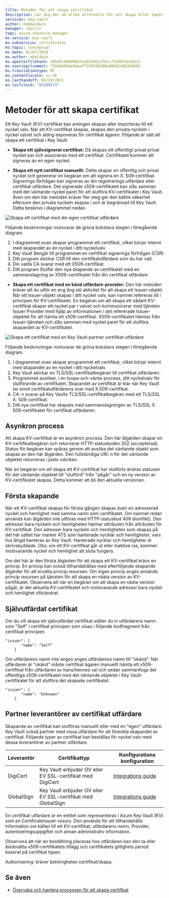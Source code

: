 ```yaml
---
title: Metoder för att skapa certifikat
description: Lär dig mer om olika alternativ för att skapa eller importera ett Key Vault certifikat i Azure Key Vault. Det finns flera sätt att skapa ett Key Vault-certifikat.
services: key-vault
author: msmbaldwin
manager: rkarlin
tags: azure-resource-manager
ms.service: key-vault
ms.subservice: certificates
ms.topic: conceptual
ms.date: 01/07/2019
ms.author: mbaldwin
ms.openlocfilehash: a9545c040809331a5556b11f6cc7536931e2d421
ms.sourcegitcommit: f28ebb95ae9aaaff3f87d8388a09b41e0b3445b5
ms.translationtype: MT
ms.contentlocale: sv-SE
ms.lasthandoff: 03/29/2021
ms.locfileid: "93289573"
---
```

# <a name="certificate-creation-methods"></a>Metoder för att skapa certifikat

 Ett Key Vault (KV)-certifikat kan antingen skapas eller importeras till ett nyckel valv. När ett KV-certifikat skapas, skapas den privata nyckeln i nyckel valvet och aldrig exponeras för certifikat ägaren. Följande är sätt att skapa ett certifikat i Key Vault:  

-   **Skapa ett självsignerat certifikat:** Då skapas ett offentligt privat privat nyckel par och associeras med ett certifikat. Certifikatet kommer att signeras av en egen nyckel.  

-    **Skapa ett nytt certifikat manuellt:** Detta skapar en offentlig och privat nyckel och genererar en begäran om att signera en X. 509-certifikat. Signerings förfrågan kan signeras av din registrerings utfärdare eller certifikat utfärdare. Det signerade x509-certifikatet kan slås samman med det väntande nyckel paret för att slutföra KV-certifikatet i Key Vault. Även om den här metoden kräver fler steg ger den bättre säkerhet eftersom den privata nyckeln skapas i och är begränsad till Key Vault. Detta beskrivs i diagrammet nedan.  

![Skapa ett certifikat med din egen certifikat utfärdare](../media/certificate-authority-1.png)  

Följande beskrivningar motsvarar de gröna bokstavs stegen i föregående diagram.

1. I diagrammet ovan skapar programmet ett certifikat, vilket börjar internt med skapandet av en nyckel i ditt nyckelvalv.
2. Key Vault återgår till programmet en certifikat signerings förfrågan (CSR)
3. Ditt program skickar CSR till den certifikatutfärdare som du har valt.
4. Din valda CA svarar med ett X509-certifikat.
5. Ditt program Slutför den nya skapande av certifikatet med en sammanslagning av X509-certifikatet från din certifikat utfärdare.

-   **Skapa ett certifikat med en känd utfärdare-provider:** Den här metoden kräver att du utför en eng ång slö aktivitet för att skapa ett Issuer-objekt. När ett Issuer-objekt skapas i ditt nyckel valv, kan namnet refereras till i principen för KV-certifikatet. En begäran om att skapa ett sådant KV-certifikat skapar ett nyckel par i valvet och kommunicerar med tjänsten Issuer Provider med hjälp av informationen i det refererade Issuer-objektet för att hämta ett x509-certifikat. X509-certifikatet hämtas från Issuer-tjänsten och slås samman med nyckel paret för att slutföra skapandet av KV-certifikatet.  

![Skapa ett certifikat med en Key Vault-partner certifikat utfärdare](../media/certificate-authority-2.png)  

Följande beskrivningar motsvarar de gröna bokstavs stegen i föregående diagram.

1. I diagrammet ovan skapar programmet ett certifikat, vilket börjar internt med skapandet av en nyckel i ditt nyckelvalv.
2. Key Vault skickar en TLS/SSL-certifikatbegäran till certifikat utfärdaren.
3. Programmet avsöker, i en loopa-och-vänta-process, ditt nyckelvalv för slutförande av certifikatet. Skapandet av certifikat är klar när Key Vault tar emot certifikatutfärdarens svar med X.509-certifikat.
4. CA: n svarar på Key Vaults TLS/SSL-certifikatbegäran med ett TLS/SSL X. 509-certifikat.
5. Ditt nya certifikat har skapats med sammanslagningen av TLS/SSL X. 509-certifikatet för certifikat utfärdaren.

## <a name="asynchronous-process"></a>Asynkron process
Att skapa KV-certifikat är en asynkron process. Den här åtgärden skapar en KV-certifikatbegäran och returnerar HTTP-statuskoden 202 (accepterad). Status för begäran kan spåras genom att avsöka det väntande objekt som skapas av den här åtgärden. Den fullständiga URI: n för det väntande objektet returneras i plats rubriken.  

När en begäran om att skapa ett KV-certifikat har slutförts ändras statusen för det väntande objektet till "slutförd" från "pågår" och en ny version av KV-certifikatet skapas. Detta kommer att bli den aktuella versionen.  

## <a name="first-creation"></a>Första skapande
 När ett KV-certifikat skapas för första gången skapas även en adresserad nyckel och hemlighet med samma namn som certifikatet. Om namnet redan används kan åtgärden inte utföras med HTTP-statuskod 409 (konflikt).
Den adresser bara nyckeln och hemligheten hämtar attributen från attributen för KV-certifikat. Den adresser bara nyckeln och hemligheten som skapas på det här sättet har marker ATS som hanterade nycklar och hemligheter, vars livs längd hanteras av Key Vault. Hanterade nycklar och hemligheter är skrivskyddade. Obs: om ett KV-certifikat går ut eller inaktive ras, kommer motsvarande nyckel och hemlighet att sluta fungera.  

 Om det här är den första åtgärden för att skapa ett KV-certifikat krävs en princip.  En princip kan också tillhandahållas med efterföljande skapande åtgärder för att ersätta princip resursen. Om ingen princip anges används princip resursen på tjänsten för att skapa en nästa version av KV-certifikatet. Observera att när en begäran om att skapa en nästa version pågår, är det aktuella KV-certifikatet och motsvarande adresser bara nyckel och hemlighet oförändrat.  

## <a name="self-issued-certificate"></a>Självutfärdat certifikat
 Om du vill skapa ett självutfärdat certifikat ställer du in utfärdarens namn som "Self" i certifikat principen som visas i följande kodfragment från certifikat principen.  

```  
"issuer": {  
       "name": "Self"  
    }  

```  

 Om utfärdarens namn inte anges anges utfärdarens namn till "okänd". När utfärdaren är "okänd" måste certifikat ägaren manuellt hämta ett x509-certifikat från utfärdaren av hans/hennes val och sedan sammanfoga det offentliga x509-certifikatet med det väntande objektet i Key Vault-certifikatet för att slutföra det skapade certifikatet.

```  
"issuer": {  
       "name": "Unknown"  
    }  

```  

## <a name="partnered-ca-providers"></a>Partner leverantörer av certifikat utfärdare
Skapande av certifikat kan slutföras manuellt eller med en "egen" utfärdare. Key Vault också partner med vissa utfärdare för att förenkla skapandet av certifikat. Följande typer av certifikat kan beställas för nyckel valv med dessa leverantörer av partner utfärdare.  

|Leverantör|Certifikattyp|Konfigurations konfiguration  
|--------------|----------------------|------------------|  
|DigiCert|Key Vault erbjuder OV eller EV SSL-certifikat med DigiCert| [Integrations guide](./how-to-integrate-certificate-authority.md)
|GlobalSign|Key Vault erbjuder OV eller EV SSL-certifikat med GlobalSign| [Integrations guide](https://support.globalsign.com/digital-certificates/digital-certificate-installation/generating-and-importing-certificate-microsoft-azure-key-vault)

 En certifikat utfärdare är en entitet som representeras i Azure Key Vault (KV) som en CertificateIssuer-resurs. Den används för att tillhandahålla information om källan till ett KV-certifikat; utfärdarens namn, Provider, autentiseringsuppgifter och annan administrativ information.

Observera att när en beställning placeras hos utfärdaren kan den ta eller åsidosätta x509-certifikatets tillägg och certifikatets giltighets period baserat på certifikat typen.  

 Auktorisering: kräver behörigheten certifikat/skapa.

## <a name="see-also"></a>Se även

 - [Övervaka och hantera processen för att skapa certifikat](create-certificate-scenarios.md)